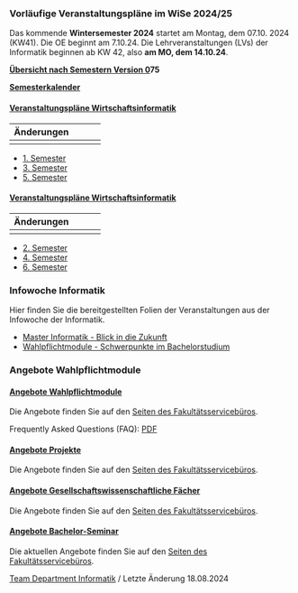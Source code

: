 ### **Vorläufige Veranstaltungspläne im WiSe 2024/25** ###

Das kommende **Wintersemester 2024** startet am Montag, dem 07.10. 2024 (KW41).
 Die OE beginnt am 7.10.24.
 Die Lehrveranstaltungen (LVs) der Informatik beginnen ab KW 42, also **am MO, dem 14.10.24**.

**[Übersicht nach Semestern Version 0](/fileadmin/TI-I/PDF/veranstaltungsplaene/Sem_I.pdf)75**

**[Semesterkalender](/fileadmin/TI-I/PDF/veranstaltungsplaene/Kalender.pdf)**

#### [Veranstaltungspläne Wirtschaftsinformatik](javascript:void(0))  ####

|**Änderungen**|   |   |   |
|--------------|---|---|---|
|              |   |   |   |

* [1. Semester](/fileadmin/TI-I/PDF/veranstaltungsplaene/BWI1.pdf)
* [3. Semester](/fileadmin/TI-I/PDF/veranstaltungsplaene/BWI3.pdf)
* [5. Semester](/fileadmin/TI-I/PDF/veranstaltungsplaene/BWI5.pdf)

#### [Veranstaltungspläne Wirtschaftsinformatik](javascript:void(0))  ####

|**Änderungen**|   |   |   |
|--------------|---|---|---|
|              |   |   |   |

* [2. Semester](/fileadmin/TI-I/PDF/veranstaltungsplaene/BWI2.pdf)
* [4. Semester](/fileadmin/TI-I/PDF/veranstaltungsplaene/BWI4.pdf)
* [6. Semester](/fileadmin/TI-I/PDF/veranstaltungsplaene/BWI6.pdf)

###  Infowoche Infor­ma­tik  ###

Hier finden Sie die bereitgestellten Folien der Veranstaltungen aus der Infowoche der Informatik.

* [Master Informatik - Blick in die Zukunft](/fileadmin/TI-I/PDF/infowoche_sose_2024/Master-Informatik_Infowoche-4-1-24sose-final.pdf)
* [Wahlpflichtmodule - Schwerpunkte im Bachelorstudium](/fileadmin/TI-I/PDF/infowoche_sose_2024/infowoche_wahlangebote_ws_24_25.pdf)

### Angebote Wahlpflichtmodule ###

#### [Angebote Wahlpflichtmodule](javascript:void(0))  ####

Die Angebote finden Sie auf den [Seiten des Fakultätsservicebüros](/hochschule/technik-und-informatik/studium-und-lehre/fakultaetsservicebuero/wahlbereich/).

Frequently Asked Questions (FAQ): [PDF](/fileadmin/TI-I/PDF/wahlbereich/WP-Info-zu-24SoSe-v1.pdf.pdf)

#### [Angebote Projekte](javascript:void(0))  ####

Die Angebote finden Sie auf den [Seiten des Fakultätsservicebüros](/hochschule/technik-und-informatik/studium-und-lehre/fakultaetsservicebuero/wahlbereich/).

#### [Angebote Gesellschaftswissenschaftliche Fächer](javascript:void(0))  ####

Die Angebote finden Sie auf den [Seiten des Fakultätsservicebüros](/hochschule/technik-und-informatik/studium-und-lehre/fakultaetsservicebuero/wahlbereich/).

#### [Angebote Bachelor-Seminar](javascript:void(0))  ####

Die aktuellen Angebote finden Sie auf den [Seiten des Fakultätsservicebüros](/hochschule/technik-und-informatik/studium-und-lehre/fakultaetsservicebuero/wahlbereich/).

[Team Department Informatik](#) / Letzte Änderung 18.08.2024
